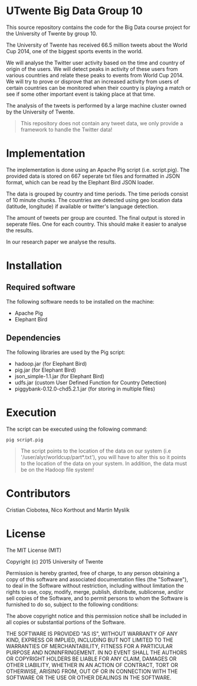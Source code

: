 # UTwente Big Data Group 10
This source repository contains the code for the Big Data course project for the University of Twente by group 10.

The University of Twente has received 66.5 million tweets about the World Cup 2014, one of the biggest sports events in the world.

We will analyse the Twitter user activity based on the time and country of origin of the users. We will detect peaks in activity of these users from various countries and relate these peaks to events from World Cup 2014. We will try to prove or disprove that an increased activity from users of certain countries can be monitored when their country is playing a match or see if some other important event is taking place at that time.

The analysis of the tweets is performed by a large machine cluster owned by the University of Twente. 

> This repository does not contain any tweet data, we only provide a framework to handle the Twitter data!

# Implementation
The implementation is done using an Apache Pig script (i.e. script.pig). The provided data is stored on 667 seperate txt files and formatted in JSON format, which can be read by the Elephant Bird JSON loader.

The data is grouped by country and time periods. The time periods consist of 10 minute chunks. The countries are detected using geo location data (latitude, longitude) if available or twitter's language detection.

The amount of tweets per group are counted. The final output is stored in seperate files. One for each country. This should make it easier to analyse the results.

In our research paper we analyse the results.

# Installation
## Required software
The following software needs to be installed on the machine:
* Apache Pig
* Elephant Bird

## Dependencies
The following libraries are used by the Pig script:
* hadoop.jar (for Elephant Bird)
* pig.jar (for Elephant Bird)
* json_simple-1.1.jar (for Elephant Bird)
* udfs.jar (custom User Defined Function for Country Detection)
* piggybank-0.12.0-chd5.2.1.jar (for storing in multiple files)

# Execution
The script can be executed using the following command:
```
pig script.pig
```
> The script points to the location of the data on our system (i.e '/user/alyr/worldcup/part*.txt'), you will have to alter this so it points to the location of the data on your system. In addition, the data must be on the Hadoop file system!

# Contributors
Cristian Ciobotea, Nico Korthout and Martin Myslík

# License
The MIT License (MIT)

Copyright (c) 2015 University of Twente

Permission is hereby granted, free of charge, to any person obtaining a copy of this software and associated documentation files (the "Software"), to deal in the Software without restriction, including without limitation the rights to use, copy, modify, merge, publish, distribute, sublicense, and/or sell copies of the Software, and to permit persons to whom the Software is furnished to do so, subject to the following conditions:

The above copyright notice and this permission notice shall be included in all copies or substantial portions of the Software.

THE SOFTWARE IS PROVIDED "AS IS", WITHOUT WARRANTY OF ANY KIND, EXPRESS OR IMPLIED, INCLUDING BUT NOT LIMITED TO THE WARRANTIES OF MERCHANTABILITY, FITNESS FOR A PARTICULAR PURPOSE AND NONINFRINGEMENT. IN NO EVENT SHALL THE AUTHORS OR COPYRIGHT HOLDERS BE LIABLE FOR ANY CLAIM, DAMAGES OR OTHER LIABILITY, WHETHER IN AN ACTION OF CONTRACT, TORT OR OTHERWISE, ARISING FROM, OUT OF OR IN CONNECTION WITH THE SOFTWARE OR THE USE OR OTHER DEALINGS IN THE SOFTWARE.